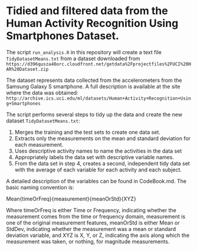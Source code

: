 # Tidied and filtered data from the Human Activity Recognition Using Smartphones Dataset.

The script `run_analysis.R` in this repository will create a text file `TidyDatasetMeans.txt` from a dataset downloaded 
from `https://d396qusza40orc.cloudfront.net/getdata%2Fprojectfiles%2FUCI%20HAR%20Dataset.zip`

The dataset represents data collected from the accelerometers from the Samsung Galaxy S smartphone. 
A full description is available at the site where the data was obtained:
`http://archive.ics.uci.edu/ml/datasets/Human+Activity+Recognition+Using+Smartphones`

The script performs several steps to tidy up the data and create the new dataset `TidyDatasetMeans.txt`:

1. Merges the training and the test sets to create one data set.
2. Extracts only the measurements on the mean and standard deviation for each measurement.
3. Uses descriptive activity names to name the activities in the data set
4. Appropriately labels the data set with descriptive variable names.
5. From the data set in step 4, creates a second, independent tidy data set with the average of each variable for each activity and each subject.


A detailed description of the variables can be found in CodeBook.md. The basic naming convention is:

Mean{timeOrFreq}{measurement}{meanOrStd}{XYZ}

Where timeOrFreq is either Time or Frequency, indicating whether the measurement comes from the time or frequency domain, 
measurement is one of the original measurement features, meanOrStd is either Mean or StdDev, indicating whether the measurement 
was a mean or standard deviation variable, and XYZ is X, Y, or Z, indicating the axis along which the measurement was taken, or nothing, 
for magnitude measurements.